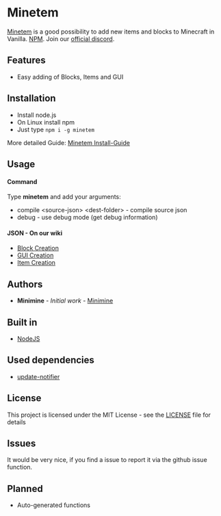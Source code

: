 # Minetem

[Minetem](https://github.com/MinimineLP/Minetem) is a good possibility to add new items and blocks to Minecraft in Vanilla. [NPM](https://www.npmjs.com/minetem). Join our [official discord](https://discord.gg/8b9rsdV).

## Features
- Easy adding of Blocks, Items and GUI

## Installation

* Install node.js
* On Linux install npm
* Just type `npm i -g minetem`

More detailed Guide: [Minetem Install-Guide]( https://github.com/MinimineLP/minetem/wiki/Install-Guide)

## Usage

#### Command
Type **minetem** and add your arguments:
- compile <source-json\> <dest-folder\> - compile source json
- debug - use debug mode (get debug information)

#### JSON - On our wiki
* [Block Creation](https://github.com/MinimineLP/minetem/wiki/Adding-Blocks)
* [GUI Creation](https://github.com/MinimineLP/minetem/wiki/Adding-GUIS)
* [Item Creation](https://github.com/MinimineLP/minetem/wiki/Adding-Items)

## Authors

* **Minimine** - *Initial work* - [Minimine](https://github.com/MinimineLP)

## Built in

* [NodeJS](https://nodejs.org/en/)

## Used dependencies
- [update-notifier](https://www.npmjs.com/package/update-notifier)

## License

This project is licensed under the MIT License - see the [LICENSE](LICENSE) file for details

## Issues
It would be very nice, if you find a issue to report it via the github issue function.

## Planned
- Auto-generated functions
